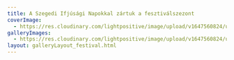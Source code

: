 ```yaml
---
title: A Szegedi Ifjúsági Napokkal zártuk a fesztiválszezont
coverImage:
  - https://res.cloudinary.com/lightpositive/image/upload/v1647560824/uploads/A%20Szegedi%20Ifj%C3%BAs%C3%A1gi%20Napokkal%20z%C3%A1rtuk%20a%20fesztiv%C3%A1lszezont/2014.-2.-SZIN-08.30.3.jpg
galleryImages: 
  - https://res.cloudinary.com/lightpositive/image/upload/v1647560824/uploads/A%20Szegedi%20Ifj%C3%BAs%C3%A1gi%20Napokkal%20z%C3%A1rtuk%20a%20fesztiv%C3%A1lszezont/2014.-2.-SZIN-08.30.3.jpg
layout: galleryLayout_festival.html
---
```

